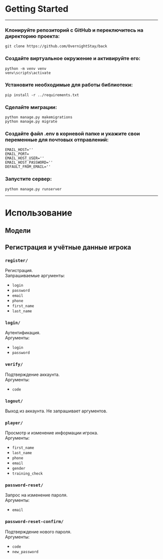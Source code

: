 # Getting Started
***
### Клонируйте репозиторий с GitHub и переключитесь на директорию проекта:
```commandline
git clone https://github.com/OvernightStay/back
```

### Создайте виртуальное окружение и активируйте его:
```commandline
python -m venv venv
venv\scripts\activate
```

### Установите необходимые для работы библиотеки:
```commandline
pip install -r ../requirements.txt
```

### Сделайте миграции:
```commandline
python manage.py makemigrations
python manage.py migrate
```

### Создайте файл .env в корневой папке и укажите свои переменные для почтовых отправлений:
```
EMAIL_HOST=''
EMAIL_PORT=
EMAIL_HOST_USER=''
EMAIL_HOST_PASSWORD=''
DEFAULT_FROM_EMAIL=''
```

### Запустите сервер:

```commandline
python manage.py runserver
```
---
# Использование

## Модели

## Регистрация и учётные данные игрока

### ```register/```
Регистрация.   
Запрашиваемые аргументы:
* ```login```
* ```password```
* ```email```
* ```phone```
* ```first_name```
* ```last_name```

### ```login/```
Аутентификация.   
Аргументы:
* ```login```
* ```password```

### ```verify/```
Подтверждение аккаунта.   
Аргументы:
* ```code```

### ```logout/```
Выход из аккаунта. Не запрашивает аргументов.

### ```player/```
Просмотр и изменение информации игрока.   
Аргументы:
* ```first_name```
* ```last_name```
* ```phone```
* ```email```
* ```gender```
* ```training_check```

### ```password-reset/```
Запрос на изменение пароля.   
Аргументы:
* ```email```

### ```password-reset-confirm/```
Подтверждение нового пароля.   
Аргументы:
* ```code```
* ```new_password```